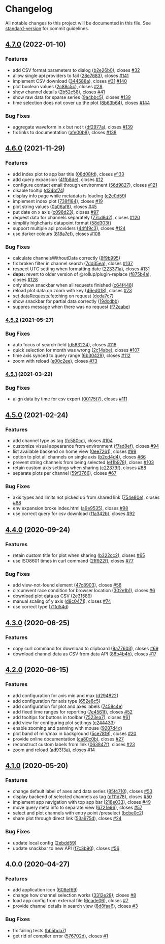 # Changelog

All notable changes to this project will be documented in this file. See [standard-version](https://github.com/conventional-changelog/standard-version) for commit guidelines.

## [4.7.0](https://github.com/paulscherrerinstitute/databuffer-ui/compare/v4.6.0...v4.7.0) (2022-01-10)


### Features

* add CSV format parameters to dialog ([b2e26b0](https://github.com/paulscherrerinstitute/databuffer-ui/commit/b2e26b01c15cc14c2592814238399227a6c5145f)), closes [#32](https://github.com/paulscherrerinstitute/databuffer-ui/issues/32)
* allow single api providers to fail ([28e7683](https://github.com/paulscherrerinstitute/databuffer-ui/commit/28e7683199ef861edf83da026aa60704a45c28bd)), closes [#141](https://github.com/paulscherrerinstitute/databuffer-ui/issues/141)
* implement CSV download ([344588a](https://github.com/paulscherrerinstitute/databuffer-ui/commit/344588ac0396c68ca80085ac5e43947dd2d72570)), closes [#31](https://github.com/paulscherrerinstitute/databuffer-ui/issues/31) [#140](https://github.com/paulscherrerinstitute/databuffer-ui/issues/140)
* plot boolean values ([2c88c5c](https://github.com/paulscherrerinstitute/databuffer-ui/commit/2c88c5cee7aec8452a89363d29a2bdd1488fc464)), closes [#28](https://github.com/paulscherrerinstitute/databuffer-ui/issues/28)
* show channel details ([2b52c58](https://github.com/paulscherrerinstitute/databuffer-ui/commit/2b52c5873d7f233d5c8bcd656c07834bf238b4b6)), closes [#41](https://github.com/paulscherrerinstitute/databuffer-ui/issues/41)
* show raw data for sparse series ([9a4bbc5](https://github.com/paulscherrerinstitute/databuffer-ui/commit/9a4bbc509b5f18847b18c8d728d00f7b42c23af4)), closes [#139](https://github.com/paulscherrerinstitute/databuffer-ui/issues/139)
* time selection does not cover up the plot ([8b63b64](https://github.com/paulscherrerinstitute/databuffer-ui/commit/8b63b647885a64f6cee739b96c12e6c9805f4b76)), closes [#144](https://github.com/paulscherrerinstitute/databuffer-ui/issues/144)


### Bug Fixes

* aggregate waveform in x but not t ([df2977a](https://github.com/paulscherrerinstitute/databuffer-ui/commit/df2977a810a18d02d44c0edea7c7e29e0aeaeea1)), closes [#139](https://github.com/paulscherrerinstitute/databuffer-ui/issues/139)
* fix links to documentation ([afe00b8](https://github.com/paulscherrerinstitute/databuffer-ui/commit/afe00b854ce06194bf98eb87b855ca1a55e2694b)), closes [#138](https://github.com/paulscherrerinstitute/databuffer-ui/issues/138)

## [4.6.0](https://github.com/paulscherrerinstitute/databuffer-ui/compare/v4.5.2...v4.6.0) (2021-11-29)


### Features

* add index plot to app bar title ([08d08fd](https://github.com/paulscherrerinstitute/databuffer-ui/commit/08d08fd48d3224eaaef88469b5f356e0cc357a58)), closes [#133](https://github.com/paulscherrerinstitute/databuffer-ui/issues/133)
* add query expansion ([41fb8de](https://github.com/paulscherrerinstitute/databuffer-ui/commit/41fb8de24cfb30382332ffd6b3f708d699fa3b4d)), closes [#12](https://github.com/paulscherrerinstitute/databuffer-ui/issues/12)
* configure contact email through environment ([56d9827](https://github.com/paulscherrerinstitute/databuffer-ui/commit/56d9827e1d989c5346ddcb92c6efec2e10659fe8)), closes [#121](https://github.com/paulscherrerinstitute/databuffer-ui/issues/121)
* disable tooltip ([d34bf74](https://github.com/paulscherrerinstitute/databuffer-ui/commit/d34bf74de2fb0b5f028ff7e2e287847f017776e2))
* display info page while metadata is loading ([c2e0d59](https://github.com/paulscherrerinstitute/databuffer-ui/commit/c2e0d59f66058c57634685d6363ddf80b84b7cec))
* implement index plot ([738f184](https://github.com/paulscherrerinstitute/databuffer-ui/commit/738f184882b6df8f8a46dc86deb134a14b286b40)), closes [#19](https://github.com/paulscherrerinstitute/databuffer-ui/issues/19)
* plot string values ([0a06af8](https://github.com/paulscherrerinstitute/databuffer-ui/commit/0a06af8bc01e8042d30b86d5a1d63e3aee512d75)), closes [#45](https://github.com/paulscherrerinstitute/databuffer-ui/issues/45)
* put date on x axis ([c098d23](https://github.com/paulscherrerinstitute/databuffer-ui/commit/c098d23b7b8c30e3037a98137344fed7a4b3960d)), closes [#97](https://github.com/paulscherrerinstitute/databuffer-ui/issues/97)
* request data for channels separately ([77cd8d2](https://github.com/paulscherrerinstitute/databuffer-ui/commit/77cd8d2d9e844e050c0ad470c24bc3e579872a62)), closes [#120](https://github.com/paulscherrerinstitute/databuffer-ui/issues/120)
* simplify highcharts datapoint format ([58d303f](https://github.com/paulscherrerinstitute/databuffer-ui/commit/58d303fa1268c9046466d141042e43d404d90dbc))
* support multiple api providers ([44f49c3](https://github.com/paulscherrerinstitute/databuffer-ui/commit/44f49c39f92d5b4c1f192a4de769488c4ae326dc)), closes [#124](https://github.com/paulscherrerinstitute/databuffer-ui/issues/124)
* use darker colours ([818a7ef](https://github.com/paulscherrerinstitute/databuffer-ui/commit/818a7efa86b56a9f7729108b3c5647bc9061a4ec)), closes [#108](https://github.com/paulscherrerinstitute/databuffer-ui/issues/108)


### Bug Fixes

* calculate channelsWithoutData correctly ([8f9b995](https://github.com/paulscherrerinstitute/databuffer-ui/commit/8f9b995659647a10231053dd908af714a8f6fbe9))
* fix broken filter in channel search ([7dd35ea](https://github.com/paulscherrerinstitute/databuffer-ui/commit/7dd35ea272dfa4c37c0f409c51f16a9aabeeb1fb)), closes [#137](https://github.com/paulscherrerinstitute/databuffer-ui/issues/137)
* respect UTC setting when formatting date ([223371a](https://github.com/paulscherrerinstitute/databuffer-ui/commit/223371a2e0ef260181b611c0902f0ae319ad98e0)), closes [#131](https://github.com/paulscherrerinstitute/databuffer-ui/issues/131)
* **deps:** revert to older version of @rollup/plugin-replace ([f875b4a](https://github.com/paulscherrerinstitute/databuffer-ui/commit/f875b4aafd40e183b2ad5a9abdd2401c4d23bab1)), closes [#128](https://github.com/paulscherrerinstitute/databuffer-ui/issues/128)
* only show snackbar when all requests finished ([c64f448](https://github.com/paulscherrerinstitute/databuffer-ui/commit/c64f4482c17585d14dd9a292826080ac5bcecaf9))
* reload plot data on zoom with key ([46ed018](https://github.com/paulscherrerinstitute/databuffer-ui/commit/46ed0187b052f21dbd807e3bdd5349740c69bd58)), closes [#73](https://github.com/paulscherrerinstitute/databuffer-ui/issues/73)
* set dataRequests.fetching on request ([deda7c7](https://github.com/paulscherrerinstitute/databuffer-ui/commit/deda7c7c9df90d2f4be597a33c46efe536b67c69))
* show snackbar for partial data correctly ([19dcdbb](https://github.com/paulscherrerinstitute/databuffer-ui/commit/19dcdbb3a03f28be0492b5593ef80ee880ac6906))
* suppres message when there was no request ([f72eabe](https://github.com/paulscherrerinstitute/databuffer-ui/commit/f72eabecb169c10648897f820c1d8ebc8032768b))

### [4.5.2](https://github.com/paulscherrerinstitute/databuffer-ui/compare/v4.5.1...v4.5.2) (2021-05-27)


### Bug Fixes

* auto focus of search field ([d563224](https://github.com/paulscherrerinstitute/databuffer-ui/commit/d5632243efef5b908a7e62dc08356819a41192cf)), closes [#118](https://github.com/paulscherrerinstitute/databuffer-ui/issues/118)
* quick selection for month was wrong ([2c14abe](https://github.com/paulscherrerinstitute/databuffer-ui/commit/2c14abefdbbeeea69f81b40b16610be293084134)), closes [#107](https://github.com/paulscherrerinstitute/databuffer-ui/issues/107)
* time axis synced to query range ([6b30429](https://github.com/paulscherrerinstitute/databuffer-ui/commit/6b30429eaf6af7b03c47b817ba91d1983f2beb1b)), closes [#112](https://github.com/paulscherrerinstitute/databuffer-ui/issues/112)
* zoom with reload ([e00c2ee](https://github.com/paulscherrerinstitute/databuffer-ui/commit/e00c2ee7a782ade663a1bb0c9d52d82ca857f2f5)), closes [#73](https://github.com/paulscherrerinstitute/databuffer-ui/issues/73)

### [4.5.1](https://github.com/paulscherrerinstitute/databuffer-ui/compare/v4.5.0...v4.5.1) (2021-03-22)


### Bug Fixes

* align data by time for csv export ([00175f7](https://github.com/paulscherrerinstitute/databuffer-ui/commit/00175f7fe58bf576bc083906bce55b87322cf75c)), closes [#111](https://github.com/paulscherrerinstitute/databuffer-ui/issues/111)

## [4.5.0](https://github.com/paulscherrerinstitute/databuffer-ui/compare/v4.4.0...v4.5.0) (2021-02-24)

### Features

- add channel type as tag ([fc580cc](https://github.com/paulscherrerinstitute/databuffer-ui/commit/fc580ccd23a4f50c3ab43548271252d4a60b4aa2)), closes [#104](https://github.com/paulscherrerinstitute/databuffer-ui/issues/104)
- customize visual appearance from environment ([f7ad8ef](https://github.com/paulscherrerinstitute/databuffer-ui/commit/f7ad8ef096dbec34bb411eec98f09a9a868dbc52)), closes [#94](https://github.com/paulscherrerinstitute/databuffer-ui/issues/94)
- list available backend on home view ([0ee7261](https://github.com/paulscherrerinstitute/databuffer-ui/commit/0ee7261bbd9a1e3e0ab65c44677a46fc149d2bd5)), closes [#99](https://github.com/paulscherrerinstitute/databuffer-ui/issues/99)
- option to plot all channels on single axis ([b2cd4d4](https://github.com/paulscherrerinstitute/databuffer-ui/commit/b2cd4d4acec25b976ffe643d4dac95eadffc7463)), closes [#66](https://github.com/paulscherrerinstitute/databuffer-ui/issues/66)
- prevent string channels from being selected ([ef1b978](https://github.com/paulscherrerinstitute/databuffer-ui/commit/ef1b9784d555de9b622f326c8faf7dccebbedb0c)), closes [#103](https://github.com/paulscherrerinstitute/databuffer-ui/issues/103)
- retain custom axis settings when sharing ([c22379f](https://github.com/paulscherrerinstitute/databuffer-ui/commit/c22379f652efb18de594e98cf371916ac27de80d)), closes [#88](https://github.com/paulscherrerinstitute/databuffer-ui/issues/88)
- separate plots per channel ([59f3766](https://github.com/paulscherrerinstitute/databuffer-ui/commit/59f37660eddca467e41aa25418e1f43cc79c0b06)), closes [#67](https://github.com/paulscherrerinstitute/databuffer-ui/issues/67)

### Bug Fixes

- axis types and limits not picked up from shared link ([754e80e](https://github.com/paulscherrerinstitute/databuffer-ui/commit/754e80e6915120745bf56d1ca438689ac9160ea6)), closes [#88](https://github.com/paulscherrerinstitute/databuffer-ui/issues/88)
- env expansion broke index.html ([a9e9535](https://github.com/paulscherrerinstitute/databuffer-ui/commit/a9e9535cc5d2692a8aaa955d5f10b158c6fb762d)), closes [#98](https://github.com/paulscherrerinstitute/databuffer-ui/issues/98)
- use correct query for csv download ([f1a342b](https://github.com/paulscherrerinstitute/databuffer-ui/commit/f1a342b54ed7fd1f0fabf9093065fdfca1dfd123)), closes [#92](https://github.com/paulscherrerinstitute/databuffer-ui/issues/92)

## [4.4.0](https://github.com/paulscherrerinstitute/databuffer-ui/compare/v4.3.0...v4.4.0) (2020-09-24)

### Features

- retain custom title for plot when sharing ([b322cc2](https://github.com/paulscherrerinstitute/databuffer-ui/commit/b322cc2ebce239e7d7b10f6683236652247124d5)), closes [#65](https://github.com/paulscherrerinstitute/databuffer-ui/issues/65)
- use ISO8601 times in curl command ([2ff922f](https://github.com/paulscherrerinstitute/databuffer-ui/commit/2ff922fdd4aad1d4e1fcf7ba7494231d649ab9c9)), closes [#77](https://github.com/paulscherrerinstitute/databuffer-ui/issues/77)

### Bug Fixes

- add view-not-found element ([47c8903](https://github.com/paulscherrerinstitute/databuffer-ui/commit/47c89030b55ad270e165c8709b7f32b529ea864f)), closes [#58](https://github.com/paulscherrerinstitute/databuffer-ui/issues/58)
- circumvent race condition for browser location ([302e1b1](https://github.com/paulscherrerinstitute/databuffer-ui/commit/302e1b1ade1d16c0efde314899a9b75cf7e309ae)), closes [#6](https://github.com/paulscherrerinstitute/databuffer-ui/issues/6)
- download plot data as CSV ([2e31589](https://github.com/paulscherrerinstitute/databuffer-ui/commit/2e31589cf48f6ad1f1ca141ca6c476e18e8dcd74))
- manual scaling of y axis ([d8c0471](https://github.com/paulscherrerinstitute/databuffer-ui/commit/d8c04718b31fa0d9cc5ace21ff6ebe026bb4cf18)), closes [#74](https://github.com/paulscherrerinstitute/databuffer-ui/issues/74)
- use correct type ([71fd54d](https://github.com/paulscherrerinstitute/databuffer-ui/commit/71fd54d58bd87210be0bafb7b37e74f4b1ca9573))

## [4.3.0](https://github.com/paulscherrerinstitute/databuffer-ui/compare/v4.2.0...v4.3.0) (2020-06-25)

### Features

- copy curl command for download to clipboard ([9a77603](https://github.com/paulscherrerinstitute/databuffer-ui/commit/9a77603a610523a4938fa9b3c5843e81264d0480)), closes [#69](https://github.com/paulscherrerinstitute/databuffer-ui/issues/69)
- download channel data as CSV from data API ([88b4b4b](https://github.com/paulscherrerinstitute/databuffer-ui/commit/88b4b4bedaae41281a2d2f951e4f375fced90b4e)), closes [#17](https://github.com/paulscherrerinstitute/databuffer-ui/issues/17)

## [4.2.0](https://github.com/paulscherrerinstitute/databuffer-ui/compare/v4.1.0...v4.2.0) (2020-06-15)

### Features

- add configuration for axis min and max ([d294822](https://github.com/paulscherrerinstitute/databuffer-ui/commit/d2948223492b6d9b0aa1b61fa09598ccd742520b))
- add configuration for axis type ([652e8c5](https://github.com/paulscherrerinstitute/databuffer-ui/commit/652e8c5ecb2dfa952f705bff30769b0f421bf33b))
- add configuration for plot and axes labels ([7458c4e](https://github.com/paulscherrerinstitute/databuffer-ui/commit/7458c4eab11bbc683cef5aff5978b937c1df5bbe))
- add fixed time ranges for reporting ([7e4561f](https://github.com/paulscherrerinstitute/databuffer-ui/commit/7e4561f4abdc3a764dc21dee5f71a5824b0069c8)), closes [#52](https://github.com/paulscherrerinstitute/databuffer-ui/issues/52)
- add tooltips for buttons in toolbar ([7523ea7](https://github.com/paulscherrerinstitute/databuffer-ui/commit/7523ea7e65776e10ba399d72658025c4ff165fbf)), closes [#61](https://github.com/paulscherrerinstitute/databuffer-ui/issues/61)
- add view for configuring plot settings ([c244433](https://github.com/paulscherrerinstitute/databuffer-ui/commit/c2444332f9ac98df9eaa833c4243ecd9d4e4f453))
- enable zooming and panning with mouse ([9287d4d](https://github.com/paulscherrerinstitute/databuffer-ui/commit/9287d4df05057aada196866b2aa44a9fc462f8fe))
- plot band of min/max in background ([5ce78f9](https://github.com/paulscherrerinstitute/databuffer-ui/commit/5ce78f95d31584c3a75b7ac5fb41b15f466162aa)), closes [#20](https://github.com/paulscherrerinstitute/databuffer-ui/issues/20)
- provide online documentation ([ca80c0b](https://github.com/paulscherrerinstitute/databuffer-ui/commit/ca80c0ba0948818a5f00356c3a585772ad0da7b6)), closes [#27](https://github.com/paulscherrerinstitute/databuffer-ui/issues/27)
- reconstruct custom labels from link ([063847f](https://github.com/paulscherrerinstitute/databuffer-ui/commit/063847f99d8e0d582c5141e30c8231865131dc54)), closes [#23](https://github.com/paulscherrerinstitute/databuffer-ui/issues/23)
- zoom and reload ([ad93f3a](https://github.com/paulscherrerinstitute/databuffer-ui/commit/ad93f3ae813617be21d4b664269490cc9111925d)), closes [#14](https://github.com/paulscherrerinstitute/databuffer-ui/issues/14)

## [4.1.0](https://github.com/paulscherrerinstitute/databuffer-ui/compare/v4.0.0...v4.1.0) (2020-05-20)

### Features

- change default label of axes and data series ([85f4710](https://github.com/paulscherrerinstitute/databuffer-ui/commit/85f4710f286243012f9421459dcceca0071f3415)), closes [#53](https://github.com/paulscherrerinstitute/databuffer-ui/issues/53)
- display backend of selected channels as tag ([df11d78](https://github.com/paulscherrerinstitute/databuffer-ui/commit/df11d7804f34e5fc8f1c39aad7fc16c4761e7d0c)), closes [#50](https://github.com/paulscherrerinstitute/databuffer-ui/issues/50)
- implement app navigation with top app bar ([218e033](https://github.com/paulscherrerinstitute/databuffer-ui/commit/218e03383cc4693f8cc51e5f85f818eb4d092521)), closes [#49](https://github.com/paulscherrerinstitute/databuffer-ui/issues/49)
- move query meta info to separate view ([6721e96](https://github.com/paulscherrerinstitute/databuffer-ui/commit/6721e96f625a24421dafcfe81b78342568f4ac1d)), closes [#57](https://github.com/paulscherrerinstitute/databuffer-ui/issues/57)
- select and plot channels with entry point /preselect ([bcbe0c2](https://github.com/paulscherrerinstitute/databuffer-ui/commit/bcbe0c2ad5d326ca3d245e365261c788c5a24d51))
- share plot through direct link ([53a975d](https://github.com/paulscherrerinstitute/databuffer-ui/commit/53a975df60768877218d720e71b6693a8685fbe8)), closes [#24](https://github.com/paulscherrerinstitute/databuffer-ui/issues/24)

### Bug Fixes

- update local config ([2ebdd59](https://github.com/paulscherrerinstitute/databuffer-ui/commit/2ebdd594aa07815b90679839255e39af66d9a567))
- update snackbar to new API ([f7c3b90](https://github.com/paulscherrerinstitute/databuffer-ui/commit/f7c3b90f00961a9dfd605a3e26cc00d23737bf27)), closes [#56](https://github.com/paulscherrerinstitute/databuffer-ui/issues/56)

## 4.0.0 (2020-04-27)

### Features

- add application icon ([608ef69](https://github.com/paulscherrerinstitute/databuffer-ui/commit/608ef6913eba8e887dbac5076164df4fb0f9e081))
- change how channel selection works ([3312e28](https://github.com/paulscherrerinstitute/databuffer-ui/commit/3312e282cdbdc783c5ccdac605eab68fd1150fd9)), closes [#8](https://github.com/paulscherrerinstitute/databuffer-ui/issues/8)
- load app config from external file ([6cade06](https://github.com/paulscherrerinstitute/databuffer-ui/commit/6cade06f6f76ba46a53c35654430441ba5df0541)), closes [#7](https://github.com/paulscherrerinstitute/databuffer-ui/issues/7)
- provide channel details in search view ([8d8faa6](https://github.com/paulscherrerinstitute/databuffer-ui/commit/8d8faa6e34ec9a1e56badf9e21fc0ece7aa7f011)), closes [#3](https://github.com/paulscherrerinstitute/databuffer-ui/issues/3)

### Bug Fixes

- fix failing tests ([bb5bda7](https://github.com/paulscherrerinstitute/databuffer-ui/commit/bb5bda71730c7e0b5174976633e6ca3598713328))
- get rid of compiler error ([576702d](https://github.com/paulscherrerinstitute/databuffer-ui/commit/576702db4dec22f66cb63ec20d29e84f54f557e5)), closes [#1](https://github.com/paulscherrerinstitute/databuffer-ui/issues/1)
